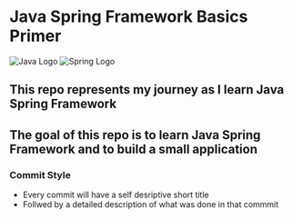 # Java Spring Framework Basics Primer

![Java Logo](https://imgs.search.brave.com/pD6F0-sIm4T3d7ID-QVWaMfBQ0Wefm3FCOsQQ2Vost8/rs:fit:1200:1200:1/g:ce/aHR0cHM6Ly8yLmJw/LmJsb2dzcG90LmNv/bS8tVUlDcXV2MWRC/TVUvWEdZSVhxeWhL/ZUkvQUFBQUFBQUFS/OE0vRXZqdDNBRFVZ/RVlxd0RIUExobF9s/SzVfRlRyYl9WWnBn/Q0xjQkdBcy9zMTYw/MC9KYXZhLnBuZw)
![Spring Logo](https://spring.io/images/spring-logo-9146a4d3298760c2e7e49595184e1975.svg)

## This repo represents my journey as I learn Java Spring Framework

## The goal of this repo is to learn Java Spring Framework and to build a small application

### Commit Style

- Every commit will have a self desriptive short title
- Follwed by a detailed description of what was done in that commmit
